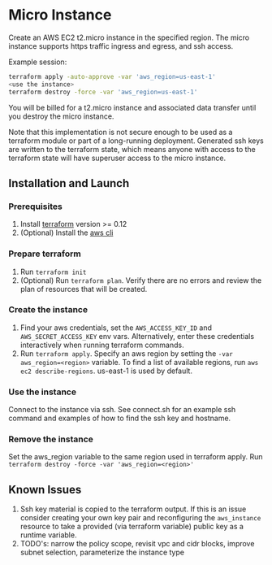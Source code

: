# Micro Instance

Create an AWS EC2 t2.micro instance in the specified region. The micro
instance supports https traffic ingress and egress, and ssh access.

Example session:
```sh
terraform apply -auto-approve -var 'aws_region=us-east-1'
<use the instance>
terraform destroy -force -var 'aws_region=us-east-1'
```

You will be billed for a t2.micro instance and associated data transfer
until you destroy the micro instance.

Note that this implementation is not secure enough to be used as a
terraform module or part of a long-running deployment. Generated ssh
keys are written to the terraform state, which means anyone with
access to the terraform state will have superuser access to the micro
instance.

## Installation and Launch

### Prerequisites
1. Install [terraform](https://www.terraform.io/downloads.html) version >= 0.12
2. (Optional) Install the [aws cli](https://aws.amazon.com/cli/)

### Prepare terraform
1. Run `terraform init`
1. (Optional) Run `terraform plan`. Verify there are no errors and review the plan
of resources that will be created.

### Create the instance
1. Find your aws credentials, set the `AWS_ACCESS_KEY_ID` and `AWS_SECRET_ACCESS_KEY` env vars. Alternatively,
enter these credentials interactively when running terraform commands.
1. Run `terraform apply`. Specify an aws region by setting the `-var aws_region=<region>` variable.
To find a list of available regions, run `aws ec2 describe-regions`. us-east-1 is used by default.

### Use the instance
Connect to the instance via ssh. See connect.sh for an example ssh command and
examples of how to find the ssh key and hostname.

### Remove the instance
Set the aws_region variable to the same region used in terraform apply.
Run `terraform destroy -force -var 'aws_region=<region>'`

## Known Issues
1. Ssh key material is copied to the terraform output. If this is an
issue consider creating your own key pair and reconfiguring the
`aws_instance` resource to take a provided (via terraform variable)
public key as a runtime variable.
1. TODO's: narrow the policy scope, revisit vpc and cidr blocks, improve subnet selection, parameterize the instance type
